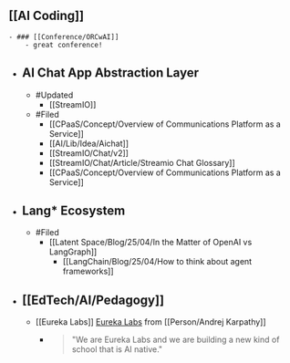 ## [[AI Coding]]
	- ### [[Conference/ORCwAI]]
		- great conference!
- ## AI Chat App Abstraction Layer
	- #Updated
		- [[StreamIO]]
	- #Filed
		- [[CPaaS/Concept/Overview of Communications Platform as a Service]]
		- [[AI/Lib/Idea/Aichat]]
		- [[StreamIO/Chat/v2]]
		- [[StreamIO/Chat/Article/Streamio Chat Glossary]]
		- [[CPaaS/Concept/Overview of Communications Platform as a Service]]
- ## Lang* Ecosystem
	- #Filed
		- [[Latent Space/Blog/25/04/In the Matter of OpenAI vs LangGraph]]
			- [[LangChain/Blog/25/04/How to think about agent frameworks]]
- ## [[EdTech/AI/Pedagogy]]
	- [[Eureka Labs]] [Eureka Labs](https://eurekalabs.ai/) from [[Person/Andrej Karpathy]]
		- > "We are Eureka Labs and we are building a new kind of school that is AI native."